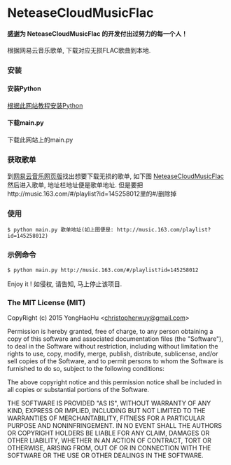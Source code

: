 # NeteaseCloudMusicFlac

#### [感谢](https://github.com/imfangli/baidu-music-downloader)为 NeteaseCloudMusicFlac 的开发付出过努力的每一个人！

根据网易云音乐歌单, 下载对应无损FLAC歌曲到本地.

### 安装

#### 安装Python
[根据此网站教程安装Python](http://www.liaoxuefeng.com/wiki/001374738125095c955c1e6d8bb493182103fac9270762a000/001374738150500472fd5785c194ebea336061163a8a974000)

#### 下载main.py
下载此网站上的main.py

### 获取歌单
到[网易云音乐网页版](http://music.163.com/#)找出想要下载无损的歌单, 如下图
[NeteaseCloudMusicFlac](http://av.jejeso.com/pic.png)
然后进入歌单, 地址栏地址便是歌单地址.
但是要把http://music.163.com/#/playlist?id=145258012里的#/删除掉

### 使用

	$ python main.py 歌单地址(如上图便是: http://music.163.com/playlist?id=145258012)

### 示例命令

	$ python main.py http://music.163.com/#/playlist?id=145258012

Enjoy it !
如侵权, 请告知, 马上停止该项目.


### The MIT License (MIT)

CopyRight (c) 2015 YongHaoHu  &lt;<a href="christopherwuy@gmail.com">christopherwuy@gmail.com</a>&gt;

Permission is hereby granted, free of charge, to any person obtaining a copy
of this software and associated documentation files (the "Software"), to deal
in the Software without restriction, including without limitation the rights
to use, copy, modify, merge, publish, distribute, sublicense, and/or sell
copies of the Software, and to permit persons to whom the Software is
furnished to do so, subject to the following conditions:

The above copyright notice and this permission notice shall be included in
all copies or substantial portions of the Software.

THE SOFTWARE IS PROVIDED "AS IS", WITHOUT WARRANTY OF ANY KIND, EXPRESS OR
IMPLIED, INCLUDING BUT NOT LIMITED TO THE WARRANTIES OF MERCHANTABILITY,
FITNESS FOR A PARTICULAR PURPOSE AND NONINFRINGEMENT. IN NO EVENT SHALL THE
AUTHORS OR COPYRIGHT HOLDERS BE LIABLE FOR ANY CLAIM, DAMAGES OR OTHER
LIABILITY, WHETHER IN AN ACTION OF CONTRACT, TORT OR OTHERWISE, ARISING FROM,
OUT OF OR IN CONNECTION WITH THE SOFTWARE OR THE USE OR OTHER DEALINGS IN
THE SOFTWARE.
